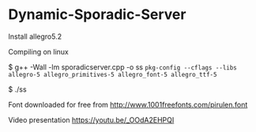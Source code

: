 # Dynamic-Sporadic-Server


Install allegro5.2


Compiling on linux

$ g++ -Wall -lm sporadicserver.cpp -o ss `pkg-config --cflags --libs allegro-5 allegro_primitives-5 allegro_font-5 allegro_ttf-5`

$ ./ss


Font downloaded for free from http://www.1001freefonts.com/pirulen.font


Video presentation https://youtu.be/_OOdA2EHPQI
